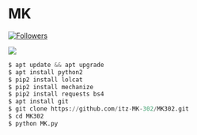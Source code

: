# MK

<a href="https://github.com/itz-MK-302/followers">
<img title="Followers" src="https://img.shields.io/github/followers/itz-MK-302?label=Followers&color=blue&style=flat-square"></a>
<a href="https://github.com/Azim-Vau/termux-style/stargazers/">

![](https://komarev.com/ghpvc/?username=itz-MK-302)


</a>
</div>

<p align="center">


```python
$ apt update && apt upgrade
$ apt install python2
$ pip2 install lolcat
$ pip2 install mechanize
$ pip2 install requests bs4
$ apt install git
$ git clone https://github.com/itz-MK-302/MK302.git
$ cd MK302
$ python MK.py
```
